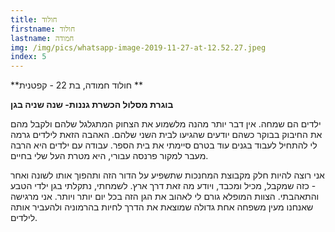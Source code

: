 ```yaml
---
title: חולוד
firstname: חולוד
lastname: חמודה
img: /img/pics/whatsapp-image-2019-11-27-at-12.52.27.jpeg
index: 5
---
```


**חולוד חמודה, בת 22 - קפטנית **

**בוגרת מסלול הכשרת גננות- שנה שניה בגן<br/>**

ילדים הם שמחה. אין דבר יותר מהנה מלשמוע את הצחוק המתגלגל שלהם ולקבל מהם את החיבוק בבוקר כשהם יודעים שהגיעו לבית השני שלהם. האהבה הזאת לילדים גרמה לי להתחיל לעבוד בגנים עוד בטרם סיימתי את בית הספר. עבודה עם ילדים היא הרבה מעבר למקור פרנסה עבורי, היא מטרת העל שלי בחיים.

אני רוצה להיות חלק מקבוצת המחנכות שתשפיע על הדור הזה ותהפוך אותו לשונה ואחר - כזה שמקבל, מכיל ומכבד, ויודע מה זאת דרך ארץ. לשמחתי, נתקלתי בגן ילדי הטבע והתאהבתי. הצוות המופלא גורם לי לאהוב את הגן הזה בכל יום יותר ויותר. אני מרגישה שאנחנו מעין משפחה אחת גדולה שמוצאת את הדרך לחיות בהרמוניה ולהעביר אותה לילדים.
